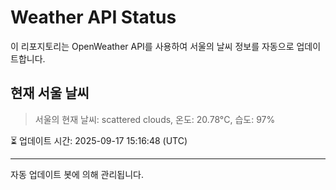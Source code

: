 
# Weather API Status

이 리포지토리는 OpenWeather API를 사용하여 서울의 날씨 정보를 자동으로 업데이트합니다.

## 현재 서울 날씨
> 서울의 현재 날씨: scattered clouds, 온도: 20.78°C, 습도: 97%

⏳ 업데이트 시간: 2025-09-17 15:16:48 (UTC)

---
자동 업데이트 봇에 의해 관리됩니다.
